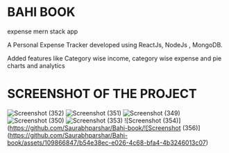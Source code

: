 # BAHI BOOK
expense mern stack app
</br>

A Personal Expense Tracker developed using ReactJs, NodeJs , MongoDB. </br>

Added features like Category wise income, category wise expense and pie charts and analytics 

# SCREENSHOT OF THE PROJECT
![Screenshot (352)](https://github.com/Saurabhparshar/Bahi-book/assets/109866847/1aaae4b4-e46c-430f-bac7-2e5022db5294)
![Screenshot (351)](https://github.com/Saurabhparshar/Bahi-book/assets/109866847/3148c6c5-0be5-4625-b273-9dcd10e45256)
![Screenshot (349)](https://github.com/Saurabhparshar/Bahi-book/assets/109866847/b61784a6-5653-4e6f-b205-b703c3634d1e)
![Screenshot (350)](https://github.com/Saurabhparshar/Bahi-book/assets/109866847/2252ea86-a29d-456f-9f1f-259873847b3c)
![Screenshot (353)](https://github.com/Saurabhparshar/Bahi-book/assets/109866847/9ba3e04f-201f-4d06-8713-55deb8a2b3d7)
![Screenshot (354)](https://github.com/Saurabhparshar/Bahi-book/![Screenshot (356)](https://github.com/Saurabhparshar/Bahi-book/assets/109866847/b54e38ec-e026-4c68-bfa4-4b3246013c07)

